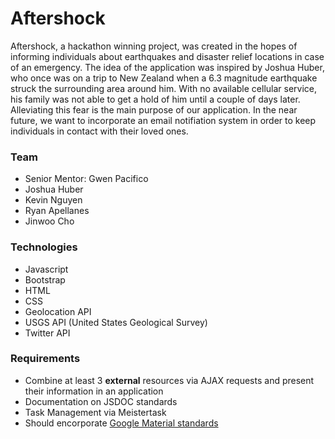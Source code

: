 # Aftershock

Aftershock, a hackathon winning project, was created in the hopes of informing individuals about earthquakes and disaster relief locations in case of an emergency. The idea of the application was inspired by Joshua Huber, who once was on a trip to New Zealand when a 6.3 magnitude earthquake struck the surrounding area around him. With no available cellular service, his family was not able to get a hold of him until a couple of days later. Alleviating this fear is the main purpose of our application. In the near future, we want to incorporate an email notifiation system in order to keep individuals in contact with their loved ones.

### Team
  - Senior Mentor: Gwen Pacifico
  - Joshua Huber
  - Kevin Nguyen
  - Ryan Apellanes
  - Jinwoo Cho
 
### Technologies
- Javascript
- Bootstrap
- HTML
- CSS
- Geolocation API
- USGS API (United States Geological Survey)
- Twitter API


### Requirements
- Combine at least 3 **external** resources via AJAX requests and present their information in an application
- Documentation on JSDOC standards
- Task Management via Meistertask
- Should encorporate <a href="https://www.google.com/design/spec/material-design/introduction.html" target="_blank">Google Material standards</a>
